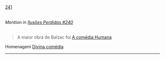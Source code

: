 [241](https://github.com/guilhermeprokisch/ideias/issues/241) 
###### 




 ######  Mention in [Ilusões Perdidas #240](Ilusões-Perdidas-#240)  
 > A maior obra de Balzac foi [A comédia Humana](A-comédia-Humana)


Homenagem [Divina comédia](Divina-comédia)

-------------------------------------------------------------------------------

